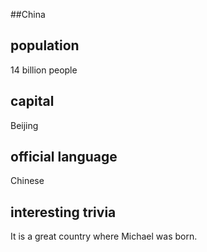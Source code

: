 ##China
## population
14 billion people

## capital
Beijing
 
## official language
Chinese

## interesting trivia
It is a great country where Michael was born.



